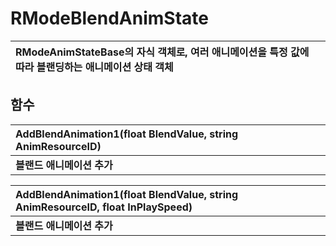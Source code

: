 # **RModeBlendAnimState**

| **RModeAnimStateBase의 자식 객체로, 여러 애니메이션을 특정 값에 따라 블랜딩하는 애니메이션 상태 객체** |
| :--- |
## **함수**

| **AddBlendAnimation1(float BlendValue, string AnimResourceID)** |
| :--- |
| **블랜드 애니메이션 추가** |

| **AddBlendAnimation1(float BlendValue, string AnimResourceID, float InPlaySpeed)** |
| :--- |
| **블랜드 애니메이션 추가** |

